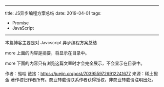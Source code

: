<!-- _posts/2019-04-01-JS异步编程方案总结.md -->
---
title: JS异步编程方案总结
date: 2019-04-01
tags:
  - Promise
  - JavaScript
---

本篇博客主要是对 Javcscript 异步编程方案总结

more 上面的内容是摘要，将显示在目录中。

<!-- more -->

more 下面的内容只有浏览这篇文章时才会完全展示，不会显示在目录中。

作者：蛙哇
链接：https://juejin.cn/post/7039559726912241677
来源：稀土掘金
著作权归作者所有。商业转载请联系作者获得授权，非商业转载请注明出处。